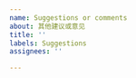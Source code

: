 ```yaml
---
name: Suggestions or comments
about: 其他建议或意见
title: ''
labels: Suggestions
assignees: ''

---
```



<!-- 
使用问题，请参考帮助：

https://github.com/ronggang/PT-Plugin-Plus/wiki
 -->